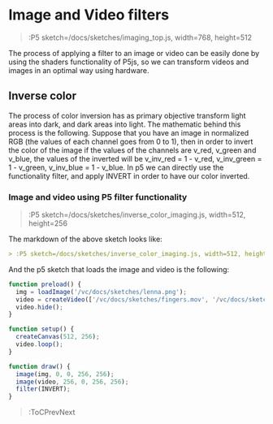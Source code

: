 # Image and Video filters

> :P5 sketch=/docs/sketches/imaging_top.js, width=768, height=512

The process of applying a filter to an image or video can be easily done by using the shaders functionality of P5js, so we can transform videos and images in an optimal way using hardware.

## Inverse color

The process of color inversion has as primary objective transform light areas into dark, and dark areas into light. The mathematic behind this process is the following. Suppose that you have an image in normalized RGB (the values of each channel goes from 0 to 1), then in order to invert the color of the image if the values of the channels are v_red, v_green and v_blue, the values of the inverted will be v_inv_red = 1 - v_red, v_inv_green = 1 - v_green, v_inv_blue = 1 - v_blue. In p5 we can directly use the functionality filter, and apply INVERT in order to have our color inverted.


### Image and video using P5 filter functionality


> :P5 sketch=/docs/sketches/inverse_color_imaging.js, width=512, height=256

The markdown of the above sketch looks like:

```md
> :P5 sketch=/docs/sketches/inverse_color_imaging.js, width=512, height=256
```

And the p5 sketch that loads the image and video is the following:


```js | inverse_color_imaging.js
function preload() {
  img = loadImage('/vc/docs/sketches/lenna.png');
  video = createVideo(['/vc/docs/sketches/fingers.mov', '/vc/docs/sketches/fingers.webm']);
  video.hide();
}

function setup() {
  createCanvas(512, 256);
  video.loop();
}

function draw() {
  image(img, 0, 0, 256, 256);
  image(video, 256, 0, 256, 256);
  filter(INVERT);
}
```


> :ToCPrevNext